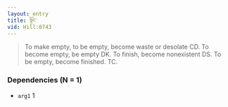 ```yaml
---
layout: entry
title: སྟོང་
vid: Hill:0743
---
```

> To make empty, to be empty, become waste or desolate CD. To become empty, be empty DK. To finish, become nonexistent DS. To be empty, become finished. TC.
### Dependencies (N = 1)
* `arg1` 1
